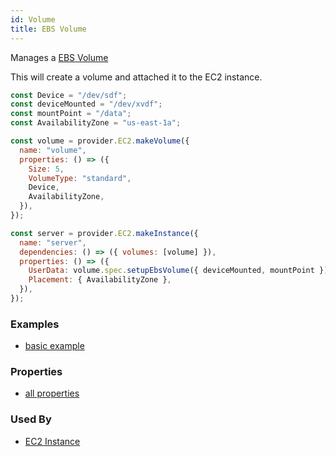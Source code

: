 ```yaml
---
id: Volume
title: EBS Volume
---
```


Manages a [EBS Volume](https://docs.aws.amazon.com/AWSEC2/latest/UserGuide/ebs-volumes.html)

This will create a volume and attached it to the EC2 instance.

```js
const Device = "/dev/sdf";
const deviceMounted = "/dev/xvdf";
const mountPoint = "/data";
const AvailabilityZone = "us-east-1a";

const volume = provider.EC2.makeVolume({
  name: "volume",
  properties: () => ({
    Size: 5,
    VolumeType: "standard",
    Device,
    AvailabilityZone,
  }),
});

const server = provider.EC2.makeInstance({
  name: "server",
  dependencies: () => ({ volumes: [volume] }),
  properties: () => ({
    UserData: volume.spec.setupEbsVolume({ deviceMounted, mountPoint }),
    Placement: { AvailabilityZone },
  }),
});
```

### Examples

- [basic example](https://github.com/grucloud/grucloud/blob/main/examples/aws/ec2/volume/iac.js)

### Properties

- [all properties](https://docs.aws.amazon.com/AWSJavaScriptSDK/latest/AWS/EC2.html#createVolume-property)

### Used By

- [EC2 Instance](./Instance.md)
